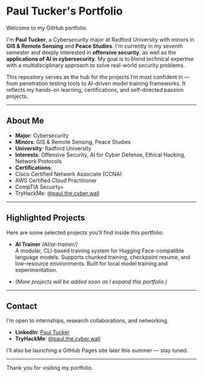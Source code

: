 # Paul Tucker's Portfolio

Welcome to my GitHub portfolio.

I'm **Paul Tucker**, a Cybersecurity major at Radford University with minors in **GIS & Remote Sensing** and **Peace Studies**. I'm currently in my seventh semester and deeply interested in **offensive security**, as well as the **applications of AI in cybersecurity**. My goal is to blend technical expertise with a multidisciplinary approach to solve real-world security problems.

This repository serves as the hub for the projects I’m most confident in — from penetration testing tools to AI-driven model training frameworks. It reflects my hands-on learning, certifications, and self-directed passion projects.

---

##  About Me

-  **Major**: Cybersecurity  
-  **Minors**: GIS & Remote Sensing, Peace Studies  
-  **University**: Radford University  
-  **Interests**: Offensive Security, AI for Cyber Defense, Ethical Hacking, Network Protocols  
-  **Certifications**:
  - Cisco Certified Network Associate (CCNA)
  - AWS Certified Cloud Practitioner
  - CompTIA Secuirty+
  - TryHackMe: [@paul.the.cyber.wall](https://tryhackme.com/p/paul.the.cyber.wall)

---

##  Highlighted Projects

Here are some selected projects you’ll find inside this portfolio:

- **AI Trainer** *(AI/ai-trainer/)*  
  A modular, CLI-based training system for Hugging Face-compatible language models. Supports chunked training, checkpoint resume, and low-resource environments. Built for local model training and experimentation.

- *(More projects will be added soon as I expand this portfolio.)*

---

##  Contact

I'm open to internships, research collaborations, and networking.

-  **LinkedIn**: [Paul Tucker](https://www.linkedin.com/in/paul-tucker-09851a31b)
-  **TryHackMe**: [@paul.the.cyber.wall](https://tryhackme.com/p/paul.the.cyber.wall)

I’ll also be launching a GitHub Pages site later this summer — stay tuned.

---

Thank you for visiting my portfolio.
